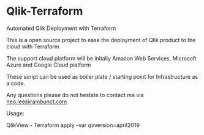 # Qlik-Terraform

Automated Qlik Deployment with Terraform

This is a open source project to ease the deployment of Qlik product to the cloud with Terraform

The support cloud platform will be initally Amazon Web Services, Microsoft Azure and Google Cloud platform

These script can be used as boiler plate / starting point for Infrastructure as a code.

Any questions please do not hestate to contact me via neo.lee@rambunct.com

Usage:

QlikView - Terraform apply -var qvversion=april2019
